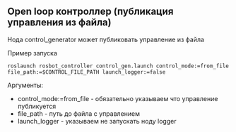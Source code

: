 ## Open loop контроллер (публикация управления из файла)
Нода control_generator может публиковать управление из файла

Пример запуска
```
roslaunch rosbot_controller control_gen.launch control_mode:=from_file file_path:=$CONTROL_FILE_PATH launch_logger:=false 
```
Аргументы:
* control_mode:=from_file - обязательно указываем что управление публикуется
* file_path - путь до файла с управлением
* launch_logger - указываем не запускать ноду logger